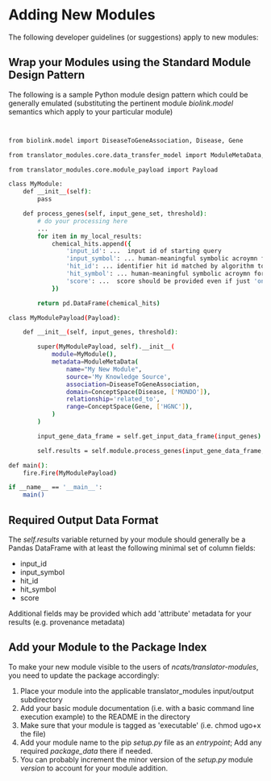 # Adding New Modules

The following developer guidelines (or suggestions) apply to new modules:

## Wrap your Modules using the Standard Module Design Pattern

The following is a sample Python module design pattern which could be generally emulated (substituting the pertinent
module *biolink.model* semantics which apply to your particular module)

```bash


from biolink.model import DiseaseToGeneAssociation, Disease, Gene

from translator_modules.core.data_transfer_model import ModuleMetaData, ConceptSpace

from translator_modules.core.module_payload import Payload

class MyModule:
    def __init__(self):
        pass

    def process_genes(self, input_gene_set, threshold):
        # do your processing here
        ...
        for item in my_local_results:
            chemical_hits.append({
                'input_id': ...  input id of starting query
                'input_symbol': ... human-meaningful symbolic acroymn for input id
                'hit_id': ... identifier hit id matched by algorithm to  input id
                'hit_symbol': ... human-meaningful symbolic acroymn for hit id
                'score': ...  score should be provided even if just 'one' (i.e. is a hit)
            })

        return pd.DataFrame(chemical_hits)

class MyModulePayload(Payload):

    def __init__(self, input_genes, threshold):

        super(MyModulePayload, self).__init__(
            module=MyModule(),
            metadata=ModuleMetaData(
                name="My New Module",
                source='My Knowledge Source',
                association=DiseaseToGeneAssociation,
                domain=ConceptSpace(Disease, ['MONDO']),
                relationship='related_to',
                range=ConceptSpace(Gene, ['HGNC']),
            )
        )

        input_gene_data_frame = self.get_input_data_frame(input_genes)

        self.results = self.module.process_genes(input_gene_data_frame, threshold)

def main():
    fire.Fire(MyModulePayload)

if __name__ == '__main__':
    main()
```


## Required Output Data  Format

The *self.results* variable returned by your module should  generally be a Pandas DataFrame with at least the following 
minimal set of column fields:

- input_id
- input_symbol
- hit_id
- hit_symbol
- score
 
Additional fields may be provided which add 'attribute' metadata for your results  (e.g. provenance metadata)
 

## Add your Module to the Package Index

To make your new module visible to the users of *ncats/translator-modules*, you need to update the package accordingly:

1. Place your module into the applicable translator_modules input/output subdirectory
2. Add your basic module documentation (i.e. with a basic command line execution example) to the README in the directory
3. Make sure that your module is tagged as 'executable' (i.e. chmod ugo+x the file)
4. Add your module name to the pip *setup.py* file as an *entrypoint*; Add any required *package_data* there if needed.
5. You can probably increment the minor version of the *setup.py* module *version* to account for your module addition.
